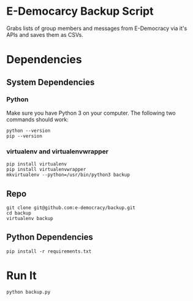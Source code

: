 E-Democarcy Backup Script
=========================

Grabs lists of group members and messages from E-Democracy via it's APIs and saves them as CSVs.

# Dependencies

## System Dependencies

### Python

Make sure you have Python 3 on your computer. The following two commands should work:

```
python --version
pip --version
```

### virtualenv and virtualenvwrapper

```
pip install virtualenv
pip install virtualenvwrapper
mkvirtualenv --python=/usr/bin/python3 backup
```


## Repo

```
git clone git@github.com:e-democracy/backup.git
cd backup 
virtualenv backup 
```

## Python Dependencies

```
pip install -r requirements.txt
```

# Run It

```
python backup.py
```

